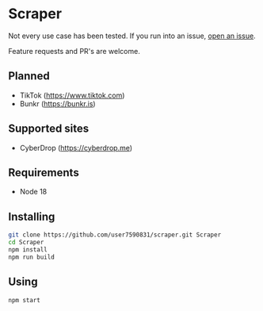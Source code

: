 # Scraper

Not every use case has been tested. If you run into an issue, [open an issue](https://github.com/user7590831/scraper/issues).

Feature requests and PR's are welcome.

## Planned

- TikTok (https://www.tiktok.com)
- Bunkr (https://bunkr.is)

## Supported sites

- CyberDrop (https://cyberdrop.me)

## Requirements

- Node 18

## Installing

```bash
git clone https://github.com/user7590831/scraper.git Scraper
cd Scraper
npm install
npm run build
```

## Using

```bash
npm start
```
